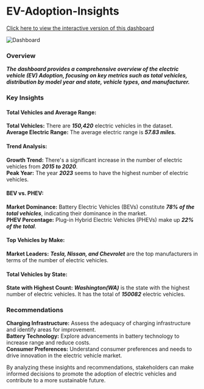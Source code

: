 # EV-Adoption-Insights

[Click here to view the interactive version of this dashboard](https://app.powerbi.com/view?r=eyJrIjoiMTUyZWU5ZDgtMjQzYi00NDhhLWFhOGYtMTk4MTAwMDU0M2Q5IiwidCI6ImRmODY3OWNkLWE4MGUtNDVkOC05OWFjLWM4M2VkN2ZmOTVhMCJ9)

![Dashboard](https://github.com/souljakarthik/EV-Market-Analysis/blob/6dca2ae870d87abbcd91efae3a964e246996f5b4/EV%20Analysis.jpg)

### Overview

***The dashboard provides a comprehensive overview of the electric vehicle (EV) Adoption, focusing on key metrics such as total vehicles, distribution by model year and state, vehicle types, and manufacturer.***

### Key Insights

#### Total Vehicles and Average Range:

**Total Vehicles:** There are ***150,420*** electric vehicles in the dataset.<br>
**Average Electric Range:** The average electric range is ***57.83 miles.***<br>

#### Trend Analysis:

**Growth Trend:** There's a significant increase in the number of electric vehicles from ***2015 to 2020***.<br>
**Peak Year:** The year ***2023*** seems to have the highest number of electric vehicles.<br>

#### BEV vs. PHEV:

**Market Dominance:** Battery Electric Vehicles (BEVs) constitute ***78% of the total vehicles***, indicating their dominance in the market.<br>
**PHEV Percentage:** Plug-in Hybrid Electric Vehicles (PHEVs) make up ***22% of the total***.<br>

#### Top Vehicles by Make:

**Market Leaders:** ***Tesla, Nissan, and Chevrolet*** are the top manufacturers in terms of the number of electric vehicles.<br>

#### Total Vehicles by State:

**State with Highest Count:** ***Washington(WA)*** is the state with the highest number of electric vehicles. It has the total of ***150082*** electric vehicles.<br>

### Recommendations

**Charging Infrastructure:** Assess the adequacy of charging infrastructure and identify areas for improvement.<br>
**Battery Technology:** Explore advancements in battery technology to increase range and reduce costs.<br>
**Consumer Preferences:** Understand consumer preferences and needs to drive innovation in the electric vehicle market.<br>

By analyzing these insights and recommendations, stakeholders can make informed decisions to promote the adoption of electric vehicles and contribute to a more sustainable future.
